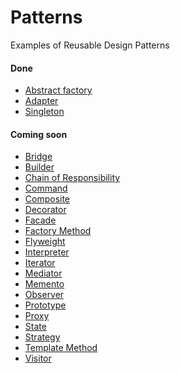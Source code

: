 Patterns
===================

Examples of Reusable Design Patterns

#### Done
* [Abstract factory](https://en.wikipedia.org/wiki/Abstract_factory_pattern)
* [Adapter](https://en.wikipedia.org/wiki/Adapter_pattern)
* [Singleton](https://en.wikipedia.org/wiki/Singleton_pattern)

#### Coming soon
* [Bridge](https://en.wikipedia.org/wiki/Bridge_pattern)
* [Builder](https://en.wikipedia.org/wiki/Builder_pattern)
* [Chain of Responsibility](https://en.wikipedia.org/wiki/Chain-of-responsibility_pattern)
* [Command](https://en.wikipedia.org/wiki/Command_pattern)
* [Composite](https://en.wikipedia.org/wiki/Composite_pattern)
* [Decorator](https://en.wikipedia.org/wiki/Decorator_pattern)
* [Facade](https://en.wikipedia.org/wiki/Facade_pattern)
* [Factory Method](https://en.wikipedia.org/wiki/Factory_method_pattern)
* [Flyweight](https://en.wikipedia.org/wiki/Flyweight_pattern)
* [Interpreter](https://en.wikipedia.org/wiki/Interpreter_pattern)
* [Iterator](https://en.wikipedia.org/wiki/Iterator_pattern)
* [Mediator](https://en.wikipedia.org/wiki/Mediator_pattern)
* [Memento](https://en.wikipedia.org/wiki/Memento_pattern)
* [Observer](https://en.wikipedia.org/wiki/Observer_pattern)
* [Prototype](https://en.wikipedia.org/wiki/Prototype_pattern)
* [Proxy](https://en.wikipedia.org/wiki/Proxy_pattern)
* [State](https://en.wikipedia.org/wiki/State_pattern)
* [Strategy](https://en.wikipedia.org/wiki/Strategy_pattern)
* [Template Method](https://en.wikipedia.org/wiki/Template_method_pattern)
* [Visitor](https://en.wikipedia.org/wiki/Visitor_pattern)